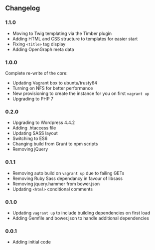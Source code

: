 Changelog
---------------------

### 1.1.0
- Moving to Twig templating via the Timber plugin
- Adding HTML and CSS structure to templates for easier start
- Fixing `<title>` tag display
- Adding OpenGraph meta data

### 1.0.0
Complete re-write of the core:
- Updating Vagrant box to ubuntu/trusty64
- Turning on NFS for better performance
- New provisioning to create the instance for you on first `vagrant up`
- Upgrading to PHP 7

### 0.2.0
- Upgrading to Wordpress 4.4.2
- Adding .htaccess file
- Updating SASS layout
- Switching to ES6
- Changing build from Grunt to npm scripts
- Removing jQuery

### 0.1.1
- Removing auto build on `vagrant up` due to failing GETs
- Removing Ruby Sass dependancy in favour of libsass
- Removing jquery.hammer from bower.json
- Updating `<html>` conditional comments

### 0.1.0
- Updating `vagrant up` to include building dependencies on first load
- Adding Gemfile and bower.json to handle additional dependencies

### 0.0.1
- Adding initial code
